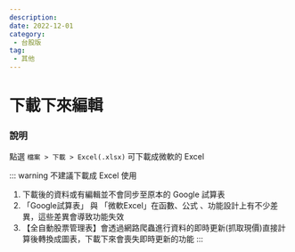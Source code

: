 ```yaml
---
description:
date: 2022-12-01
category:
 - 台股版
tag:
 - 其他
---
```


# 下載下來編輯

### 說明

  點選 `檔案 > 下載 > Excel(.xlsx)` 可下載成微軟的 Excel 

  ::: warning 不建議下載成 Excel 使用
  1. 下載後的資料或有編輯並不會同步至原本的 Google 試算表
  2. 「Google試算表」 與 「微軟Excel」在函數、公式 、功能設計上有不少差異，這些差異會導致功能失效
  3. 【全自動股票管理表】會透過網路爬蟲進行資料的即時更新(抓取現價)直接計算後轉換成圖表，下載下來會喪失即時更新的功能
  :::